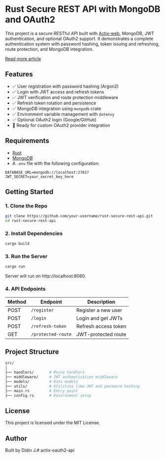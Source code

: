 # Rust Secure REST API with MongoDB and OAuth2

This project is a secure RESTful API built with [Actix-web](https://actix.rs/), MongoDB, JWT authentication, and optional OAuth2 support. It demonstrates a complete authentication system with password hashing, token issuing and refreshing, route protection, and MongoDB integration.

[Read more article](https://www.djamware.com/post/6836f7bc3069a919de614b05/rest-api-security-with-rust-mongodb-and-oauth2)

## Features

- ✅ User registration with password hashing (Argon2)
- ✅ Login with JWT access and refresh tokens
- ✅ JWT verification and route protection middleware
- ✅ Refresh token rotation and persistence
- ✅ MongoDB integration using `mongodb` crate
- ✅ Environment variable management with `dotenvy`
- ✅ Optional OAuth2 login (Google/GitHub)
- 🔐 Ready for custom OAuth2 provider integration

## Requirements

- [Rust](https://www.rust-lang.org/tools/install)
- [MongoDB](https://www.mongodb.com/try/download/community)
- A `.env` file with the following configuration:

```env
DATABASE_URL=mongodb://localhost:27017
JWT_SECRET=your_secret_key_here
```

## Getting Started

### 1. Clone the Repo

```bash
git clone https://github.com/your-username/rust-secure-rest-api.git
cd rust-secure-rest-api
```

### 2. Install Dependencies

```bash
cargo build
```

### 3. Run the Server

```bash
cargo run
```

Server will run on http://localhost:8080.

### 4. API Endpoints

| Method | Endpoint           | Description          |
| ------ | ------------------ | -------------------- |
| POST   | `/register`        | Register a new user  |
| POST   | `/login`           | Login and get JWTs   |
| POST   | `/refresh-token`   | Refresh access token |
| GET    | `/protected-route` | JWT-protected route  |

## Project Structure

```graphql
src/
│
├── handlers/       # Route handlers
├── middleware/     # JWT authentication middleware
├── models/         # Data models
├── utils/          # Utilities like JWT and password hashing
├── main.rs         # Entry point
├── config.rs       # Environment setup
```

## License

This project is licensed under the MIT License.

## Author

Built by Didin J.# actix-oauth2-api
